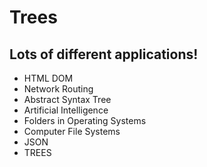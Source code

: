 # Trees
## Lots of different applications!

- HTML DOM
- Network Routing
- Abstract Syntax Tree
- Artificial Intelligence
- Folders in Operating Systems
- Computer File Systems
- JSON
- TREES